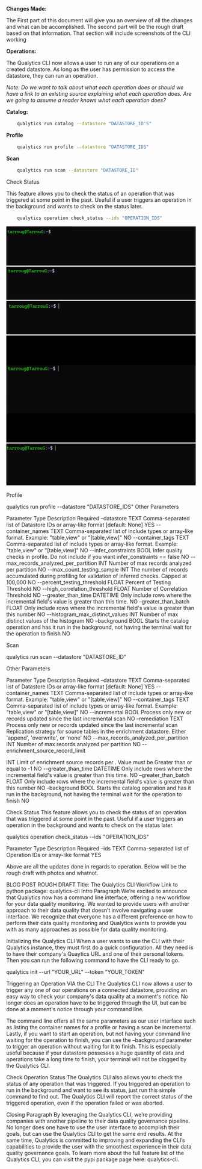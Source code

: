 **Changes Made:**

The First part of this document will give you an overview of all the changes and what can be accomplished. The second part will be the rough draft based on that information. That section will include screenshots of the CLI working

**Operations:**

The Qualytics CLI now allows a user to run any of our operations on a created datastore. As long as the user has permission to access the datastore, they can run an operation.

*Note: Do we want to talk about what each operation does or should we have a link to an existing source explaining what each operation does. Are we going to assume a reader knows what each operation does?*

**Catalog:**

```bash
    qualytics run catalog --datastore "DATASTORE_ID'S"
```


**Profile**

```bash
    qualytics run profile --datastore "DATASTORE_IDS"
```

**Scan**

```bash
    qualytics run scan --datastore "DATASTORE_ID"
```

Check Status

This feature allows you to check the status of an operation that was triggered at some point in the past. Useful if a user triggers an operation in the background and wants to check on the status later.

```bash
    qualytics operation check_status --ids "OPERATION_IDS"
```

![Screenshot](../assets/cli/qualytics-operation-aborted.gif)
![Screenshot](../assets/cli/qualytics-operation-running.gif)
![Screenshot](../assets/cli/qualytics-operation-success.gif)
![Screenshot](../assets/cli/qualytics-run-catalog.gif)
![Screenshot](../assets/cli/qualytics-run-scan-background.gif)


Profile

qualytics run profile --datastore "DATASTORE_IDS"
Other Parameters 

Parameter
Type
Description
Required
–datastore
TEXT
Comma-separated list of Datastore IDs or array-like format [default: None] 
YES
--container_names
TEXT
Comma-separated list of include types or array-like format. Example: "table,view" or "[table,view]"
NO
--container_tags
TEXT
Comma-separated list of include types or array-like format. Example: "table,view" or "[table,view]"
NO
--infer_constraints
BOOL
Infer quality checks in profile. Do not include if you want infer_constraints ==                                                                                       false
NO
--max_records_analyzed_per_partition
INT
Number of max records analyzed per partition
NO
--max_count_testing_sample
INT
The number of records accumulated during profiling for validation of inferred                                                                                          checks. Capped at 100,000
NO
--percent_testing_threshold
FLOAT
Percent of Testing Threshold
NO
--high_correlation_threshold
FLOAT
Number of Correlation Threshold
NO
--greater_than_time
DATETIME
 Only include rows where the incremental field's value is greater than this time.
NO
–greater_than_batch
FLOAT
Only include rows where the incremental field's value is greater than this number
NO
--histogram_max_distinct_values
INT
Number of max distinct values of the histogram
NO
–background
BOOL
Starts the catalog operation and has it run in the background, not having the                                                                              terminal wait for the operation to finish
NO


Scan

qualytics run scan --datastore "DATASTORE_ID"

Other Parameters

Parameter
Type
Description
Required
–datastore
TEXT
Comma-separated list of Datastore IDs or array-like format [default: None] 
YES
--container_names
TEXT
Comma-separated list of include types or array-like format. Example: "table,view" or "[table,view]"
NO
--container_tags
TEXT
Comma-separated list of include types or array-like format. Example: "table,view" or "[table,view]"
NO
--incremental
BOOL
Process only new or records updated since the last incremental scan
NO
–remediation
TEXT
Process only new or records updated since the last incremental scan                                               Replication strategy for source tables in the enrichment datastore. Either                                                                                        'append', 'overwrite', or 'none'
NO
--max_records_analyzed_per_partition
INT
Number of max records analyzed per partition
NO
--enrichment_source_record_limit


INT
Limit of enrichment source records per . Value must be Greater than or equal to                                                                                   -1
NO
--greater_than_time
DATETIME
 Only include rows where the incremental field's value is greater than this time.
NO
–greater_than_batch
FLOAT
Only include rows where the incremental field's value is greater than this number
NO
–background
BOOL
Starts the catalog operation and has it run in the background, not having the                                                                              terminal wait for the operation to finish
NO

Check Status
This feature allows you to check the status of an operation that was triggered at some point in the past. Useful if a user triggers an operation in the background and wants to check on the status later. 

qualytics operation check_status --ids "OPERATION_IDS"

Parameter
Type
Description
Required
–ids
TEXT
Comma-separated list of Operation IDs or array-like format
YES



Above are all the updates done in regards to operation. Below will be the rough draft with photos and whatnot. 










































BLOG POST ROUGH DRAFT
Title: The Qualytics CLI Workflow
Link to python package: qualytics-cli
Intro Paragraph
We’re excited to announce that Qualytics now has a command line interface, offering a new workflow for your data quality monitoring. We wanted to provide users with another approach to their data quality that doesn’t involve navigating a user interface. We recognize that everyone has a different preference on how to perform their data quality monitoring and Qualytics wants to provide you with as many approaches as possible for data quality monitoring.     

Initializing the Qualytics CLI
When a user wants to use the CLI with their Qualytics instance, they must first do a quick configuration. All they need is to have their company's Quaytics URL and one of their personal tokens. Then you can run the following command to have the CLI ready to go. 

qualytics init --url "YOUR_URL" --token "YOUR_TOKEN"
  
Triggering an Operation VIA the CLI
The Qualytics CLI now allows a user to trigger any one of our operations on a connected datastore, providing an easy way to check your company's data quality at a moment's notice. No longer does an operation have to be triggered through the UI, but can be done at a moment's notice through your command line.

 
The command line offers all the same parameters as our user interface such as listing the container names for a profile or having a scan be incremental. Lastly, if you want to start an operation, but not having your command line waiting for the operation to finish, you can use the
–background parameter to trigger an operation without waiting for it to finish. This is especially useful because if your datastore possesses a huge quantity of data and operations take a long time to finish, your terminal will not be clogged by the Qualytics CLI.    

Check Operation Status
The Qualytics CLI also allows you to check the status of any operation that was triggered. If you triggered an operation to run in the background and want to see its status, just run this simple command to find out. The Qualytics CLI will report the correct status of the triggered operation, even if the operation failed or was aborted.  








Closing Paragraph
By leveraging the Qualytics CLI, we’re providing companies with another pipeline to their data quality governance pipeline. No longer does one have to use the user interface to accomplish their goals, but can use the Qualytics CLI to get the same end results. At the same time, Qualytics is committed to improving and expanding the CLI’s capabilities to provide the user with the smoothest experience in their data quality governance goals. 
To learn more about the full feature list of the Qualytics CLI, you can visit the pypi package page here: qualytics-cli. 
